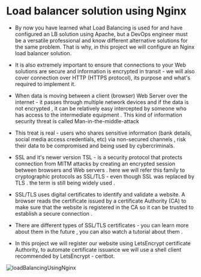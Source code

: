 # Load balancer solution using Nginx

* By now you have learned what Load Balancing is used for and have configured an LB solution using Apache, but a DevOps engineer must be a versatile professional and know different alternative solutions for the same problem. That is why, in this project we will configure an Nginx load balancer solution.

* It is also extremely important to ensure that connections to your Web solutions are secure and information is encrypted in transit - we will also cover connection over HTTP (HTTPS protocol), its purpose and what's required to implement it.

* When data is moving between a client (browser) Web Server over the internet - it passes through multiple network devices and if the data is not encrypted , it can be relatively easy intercepted by someone who has access to the intermediate equipment . This kind of information security threat is called Man-in-the-middle-attack

* This treat is real - users who shares sensitive information (bank details, social media access credentials, etc) via non-secured channels , risk their data to be compromised and being used by cybercriminals.

* SSL and it's newer version TSL - is a security protocol that protects connection from MITM attacks by creating an encrypted session between browsers and Web servers . here we will refer this family to cryptographic protocols as SSL/TLS - even though SSL was replaced by TLS . the term is still being widely used .

* SSL/TLS uses digital certificates to identify and validate a website. A browser reads the certificate issued by a certificate Authority (CA) to make sure that the website is registered in the CA so it can be trusted to establish a secure connection .

* There are different types of SSL/TLS certificates - you can learn more about them in the future , you can also watch a tutorial about them .


* In this project we will register our website using LetsEncrypt certificate Authority, to automate certificate issuance we will use a shell client recommended by LetsEncrypt - certbot.

![loadBalancingUsingNginx](https://github.com/user-attachments/assets/8c2cc368-b0e7-4a86-9aa0-60e98d6256c6)
